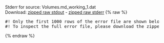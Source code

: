 Stderr for source:  Volumes.md_working_1.dat   
Download: [zipped raw stdout](Volumes.md_working_1.dat.plumed_master.stdout.txt.zip) - [zipped raw stderr](Volumes.md_working_1.dat.plumed_master.stderr.txt.zip) 
{% raw %}
<pre>
#! Only the first 1000 rows of the error file are shown below
#! To inspect the full error file, please download the zipped raw stderr file above
</pre>
{% endraw %}
